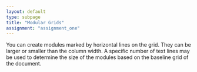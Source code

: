 ```yaml
---
layout: default
type: subpage
title: "Modular Grids"
assignment: "assignment_one"
---
```

You can create modules marked by horizontal lines on the grid. They can be larger or smaller than the column width. A specific number of text lines may be used to determine the size of the modules based on the baseline grid of the document.
